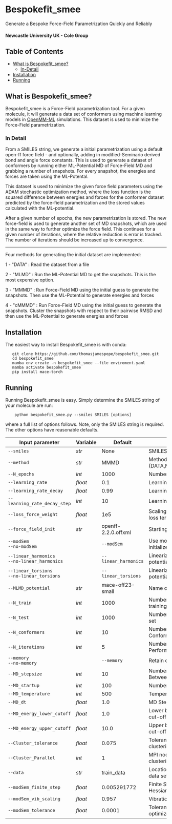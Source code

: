 
# Bespokefit_smee

Generate a Bespoke Force-Field Parametrization Quickly and Reliably 

#### **Newcastle University UK - Cole Group**


## Table of Contents

* [What is Bespokefit_smee?](https://github.com/thomasjamespope/bespokefit_smee?tab=readme-ov-file#what-is-bespokefit_smee)
    * [In-Detail](https://github.com/thomasjamespope/bespokefit_smee?tab=readme-ov-file#In-Detail)
* [Installation](https://github.com/thomasjamespope/bespokefit_smee?tab=readme-ov-file#installation)
* [Running](https://github.com/thomasjamespope/bespokefit_smee?tab=readme-ov-file#running)



## What is Bespokefit_smee? 

Bespokefit_smee is a Force-Field parametrization tool. For a given molecule, it will generate a data set of conformers using machine learning models in [OpenMM-ML](https://github.com/openmm/openmm-ml) simulations. This dataset is used to minimize the Force-Field parametrization. 

### In Detail

From a SMILES string, we generate a initial parametrization using a default open-ff force field - and optionally, adding in modified-Seminario derived bond and angle force constants. This is used to generate a dataset of conformers by running either ML-Potential MD of Force-Field MD and grabbing a number of snapshots. For every snapshot, the energies and forces are taken using the ML-Potental. 

This dataset is used to minimize the given force field parameters using the ADAM stochastic optimization method, where the loss function is the squared difference between energies and forces for the conformer dataset predicted by the force-field parametrization and the stored values calculated with the ML-potential. 

After a given number of epochs, the new parametrization is stored. The new force-field is used to generate another set of MD snapshots, which are used in the same way to further optimize the force field. This continues for a given number of iterations, where the relative reduction is error is tracked. The number of iterations should be increased up to convergence.

---
Four methods for generating the initial dataset are implemented:

 1 - "DATA" : Read the dataset from a file
 
 2 - "MLMD" : Run the ML-Potential MD to get the snapshots. This is the most expensive option.
 
 3 - "MMMD" : Run Force-Field MD using the initial guess to generate the snapshots. Then use the ML-Potential to generate energies and forces
 
 4 - "cMMMD" : Run Force-Field MD using the initial guess to generate the snapshots. Cluster the snapshots with respect to their pairwise RMSD and then use the ML-Potential to generate energies and forces

## Installation

The easiest way to install Bespokefit_smee is with conda:

```
   git clone https://github.com/thomasjamespope/bespokefit_smee.git
   cd bespokefit_smee
   mamba env create -n bespokefit_smee --file enviroment.yaml
   mamba activate bespokefit_smee
   pip install mace-torch
```

## Running

Running Bespokefit_smee is easy. Simply determine the SMILES string of your molecule are run:
```
    python bespokefit_smee.py --smiles SMILES [options]
```
where a full list of options follows. Note, only the SMILES string is required. The other options have reasonable defaults.

| Input parameter | Variable | Default | Description |
| --- | --- | --- | --- |
| `--smiles` | *str* | None | SMILES string of the molecule |
| `--method` | *str* | MMMD | Method for generating data: (DATA,MLMD,MMMD,cMMMD) |
| `--N_epochs` | *int* | 1000 | Number of epochs in the ML fit |
| `--learning_rate` | *float* | 0.1 | Learning Rate in the ML fit |
| `--learning_rate_decay` | *float* | 0.99 | Learning Rate Decay |
| `--learning_rate_decay_step` | *int* | 10 | Learning Rate Decay Step |
| `--loss_force_weight` | *float* | 1e5 | Scaling Factor for the Force loss term |
| `--force_field_init` | *str* | openff-2.2.0.offxml | Starting guess force field |
| `--modSem` <br/> `--no-modSem` | | `--modSem` | Use mod-Seminario method to initialize the Force Field |
| `--linear_harmonics` <br/> `--no-linear_harmonics` | | `--linear_harmonics` | Linearize the Harmonic potentials in the Force Field |
| `--linear_torsions` <br/> `--no-linear_torsions` | | `--linear_torsions` | Linearize the Torsion potentials in the Force Field |
| `--MLMD_potential` | *str* | mace-off23-small | Name of the MD potential used |
| `--N_train` | *int* | 1000 | Number of data-points in training set |
| `--N_test` | *int* | 1000 | Number of data-points in test set |
| `--N_conformers` | *int* | 10 | Number of Starting Conformers |
| `--N_iterations` | *int* | 5 | Number of ML Iterations Performed |
| `--memory` <br/> `--no-memory` | | `--memory` | Retain data upon iteration |
| `--MD_stepsize` | *int* | 10 | Number of Time Steps Between MD Snapshots |
| `--MD_startup` | *int* | 100 | Number of Time Steps Ignored |
| `--MD_temperature` | *int* | 500 | Temperature in Kelvin |
| `--MD_dt` | *float* | 1.0 | MD Stepsize in femtoseconds |
| `--MD_energy_lower_cutoff` | *float* | 1.0 | Lower bound for the energy cut-off function in kcal/mol |
| `--MD_energy_upper_cutoff` | *float* | 10.0 | Upper bound for the energy cut-off function in kcal/mol |
| `--Cluster_tolerance` | *float* | 0.075 | Tolerance used in the RMSD clustering |
| `--Cluster_Parallel` | *int* | 1 | MPI nodes used in the RMSD clustering |
| `--data` | *str* | train_data | Location of pre-calculated data set |
| `--modSem_finite_step` | *float* | 0.005291772 | Finite Step to Calculate Hessian in Ang |
| `--modSem_vib_scaling` | *float* | 0.957 | Vibrational Scaling Parameter |
| `--modSem_tolerance` | *float* | 0.0001 | Tolerance for the geometry optimizer |

